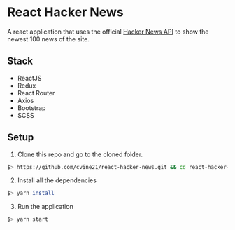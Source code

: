 # React Hacker News
A react application that uses the official <a href="https://github.com/HackerNews/API" target="_blank">Hacker News API</a> to show the newest 100 news of the site.

## Stack
- ReactJS
- Redux
- React Router
- Axios
- Bootstrap
- SCSS

## Setup
1. Clone this repo and go to the cloned folder.
``` sh
$> https://github.com/cvine21/react-hacker-news.git && cd react-hacker-news
```
2. Install all the dependencies
``` sh
$> yarn install
```
3. Run the application
``` sh
$> yarn start
```
